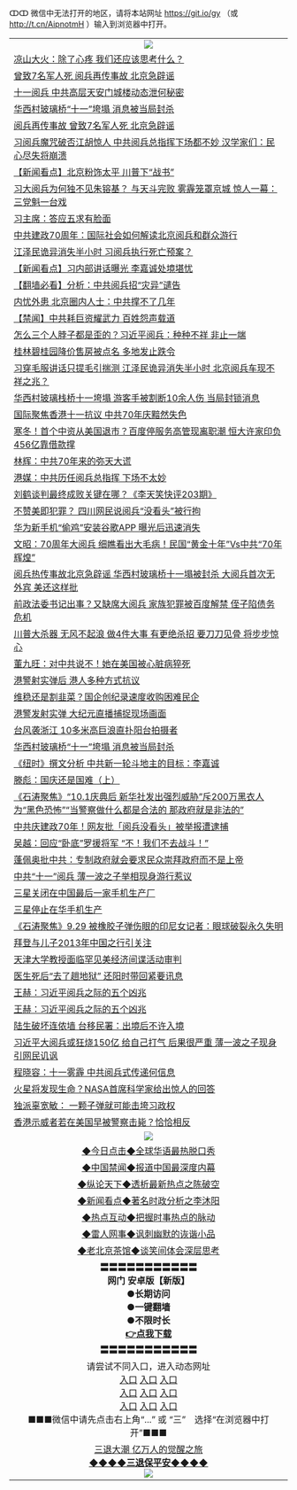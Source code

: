 ↀↀ 微信中无法打开的地区，请将本站网址 https://git.io/gy （或 http://t.cn/AipnotmH ）输入到浏览器中打开。 

<table>
   <tr>
    <td align=center><img src="https://github.com/gyhhx/image-upload/blob/master/20190822-2.jpg" /></td>
  </tr>
<tr><td align="left"><a href="https://xwood.fun/oo.aspx?name=c1026105&key=nqynnipsxfbxcbni&from=gy">凉山大火：除了心疼 我们还应该思考什么？</a></td></tr>
<tr><td align="left"><a href="https://xwood.fun/oo.aspx?name=c1080084&key=nqynnipsxfbxcbni&from=gy">曾致7名军人死 阅兵再传事故 北京急辟谣</a></td></tr>
<tr><td align="left"><a href="https://xwood.fun/oo.aspx?name=c1080124&key=nqynnipsxfbxcbni&from=gy">十一阅兵 中共高层天安门城楼动态泄何秘密</a></td></tr>
<tr><td align="left"><a href="https://xwood.fun/oo.aspx?name=c1080070&key=nqynnipsxfbxcbni&from=gy">华西村玻璃桥“十一”垮塌 消息被当局封杀</a></td></tr>
<tr><td align="left"><a href="https://xwood.fun/oo.aspx?name=c1080134&key=nqynnipsxfbxcbni&from=gy">阅兵再传事故 曾致7名军人死 北京急辟谣</a></td></tr>
<tr><td align="left"><a href="https://xwood.fun/oo.aspx?name=c1080059&key=nqynnipsxfbxcbni&from=gy">习阅兵魔咒破否江胡惊人 中共阅兵总指挥下场都不妙 汉学家们：民心尽失将崩溃</a></td></tr>
<tr><td align="left"><a href="https://xwood.fun/oo.aspx?name=c1080090&key=nqynnipsxfbxcbni&from=gy">【新闻看点】北京粉饰太平 川普下“战书”</a></td></tr>
<tr><td align="left"><a href="https://xwood.fun/oo.aspx?name=c1079709&key=nqynnipsxfbxcbni&from=gy">习大阅兵为何独不见朱镕基？ 与天斗完败 雾霾笼罩京城 惊人一幕：三党魁一台戏</a></td></tr>
<tr><td align="left"><a href="https://xwood.fun/oo.aspx?name=c1080148&key=nqynnipsxfbxcbni&from=gy">习主席：答应五求有脸面</a></td></tr>
<tr><td align="left"><a href="https://xwood.fun/oo.aspx?name=c1080136&key=nqynnipsxfbxcbni&from=gy">中共建政70周年：国际社会如何解读北京阅兵和群众游行</a></td></tr>
<tr><td align="left"><a href="https://xwood.fun/oo.aspx?name=c1079889&key=nqynnipsxfbxcbni&from=gy">江泽民诡异消失半小时 习阅兵执行死亡预案？</a></td></tr>
<tr><td align="left"><a href="https://xwood.fun/oo.aspx?name=c1080145&key=nqynnipsxfbxcbni&from=gy">【新闻看点】习内部讲话曝光 李嘉诚处境堪忧</a></td></tr>
<tr><td align="left"><a href="https://xwood.fun/oo.aspx?name=c1079911&key=nqynnipsxfbxcbni&from=gy">【翻墙必看】分析：中共阅兵招“灾异”谴告</a></td></tr>
<tr><td align="left"><a href="https://xwood.fun/oo.aspx?name=c1080183&key=nqynnipsxfbxcbni&from=gy">内忧外患 北京圈内人士：中共撑不了几年</a></td></tr>
<tr><td align="left"><a href="https://xwood.fun/oo.aspx?name=c1080177&key=nqynnipsxfbxcbni&from=gy">【禁闻】中共耗巨资耀武力 百姓怨声载道</a></td></tr>
<tr><td align="left"><a href="https://xwood.fun/oo.aspx?name=c1079980&key=nqynnipsxfbxcbni&from=gy">怎么三个人脖子都是歪的？习近平阅兵：种种不祥 非止一端</a></td></tr>
<tr><td align="left"><a href="https://xwood.fun/oo.aspx?name=c1080144&key=nqynnipsxfbxcbni&from=gy">桂林碧桂园降价售房被点名 多地发止跌令</a></td></tr>
<tr><td align="left"><a href="https://xwood.fun/oo.aspx?name=c1080051&key=nqynnipsxfbxcbni&from=gy">习穿毛服讲话只提毛引揣测 江泽民诡异消失半小时 北京阅兵车现不祥之兆？</a></td></tr>
<tr><td align="left"><a href="https://xwood.fun/oo.aspx?name=c1080137&key=nqynnipsxfbxcbni&from=gy">华西村玻璃栈桥十一垮塌 游客手被割断10余人伤 当局封锁消息</a></td></tr>
<tr><td align="left"><a href="https://xwood.fun/oo.aspx?name=c1080147&key=nqynnipsxfbxcbni&from=gy">国际聚焦香港十一抗议 中共70年庆黯然失色</a></td></tr>
<tr><td align="left"><a href="https://xwood.fun/oo.aspx?name=c1080060&key=nqynnipsxfbxcbni&from=gy">寒冬！首个中资从美国退市？百度停服务高管现离职潮 恒大许家印负456亿靠借款撑</a></td></tr>
<tr><td align="left"><a href="https://xwood.fun/oo.aspx?name=c1080141&key=nqynnipsxfbxcbni&from=gy">林辉：中共70年来的弥天大谎</a></td></tr>
<tr><td align="left"><a href="https://xwood.fun/oo.aspx?name=c1080071&key=nqynnipsxfbxcbni&from=gy">港媒：中共历任阅兵总指挥 下场不太妙</a></td></tr>
<tr><td align="left"><a href="https://xwood.fun/oo.aspx?name=c1080128&key=nqynnipsxfbxcbni&from=gy">刘鹤谈判最终成败关键在哪？《李天笑快评203期》</a></td></tr>
<tr><td align="left"><a href="https://xwood.fun/oo.aspx?name=c1080179&key=nqynnipsxfbxcbni&from=gy">不赞美即犯罪？ 四川网民说阅兵“没看头”被行拘</a></td></tr>
<tr><td align="left"><a href="https://xwood.fun/oo.aspx?name=c1080129&key=nqynnipsxfbxcbni&from=gy">华为新手机“偷鸡”安装谷歌APP 曝光后迅速消失</a></td></tr>
<tr><td align="left"><a href="https://xwood.fun/oo.aspx?name=c1080173&key=nqynnipsxfbxcbni&from=gy">文昭：70周年大阅兵 细瞧看出大毛病！民国“黄金十年”Vs中共“70年辉煌”</a></td></tr>
<tr><td align="left"><a href="https://xwood.fun/oo.aspx?name=c1080241&key=nqynnipsxfbxcbni&from=gy">阅兵热传事故北京急辟谣 华西村玻璃桥十一塌被封杀 大阅兵首次无外宾 美还这样批</a></td></tr>
<tr><td align="left"><a href="https://xwood.fun/oo.aspx?name=c1079952&key=nqynnipsxfbxcbni&from=gy">前政法委书记出事？又缺席大阅兵 家族犯罪被百度解禁 侄子陷债务危机</a></td></tr>
<tr><td align="left"><a href="https://xwood.fun/oo.aspx?name=c1080058&key=nqynnipsxfbxcbni&from=gy">川普大杀器 无风不起浪 做4件大事 有更绝杀招 要刀刀见骨 将步步惊心</a></td></tr>
<tr><td align="left"><a href="https://xwood.fun/oo.aspx?name=c1080149&key=nqynnipsxfbxcbni&from=gy">董九旺：对中共说不！她在美国被心脏病猝死</a></td></tr>
<tr><td align="left"><a href="https://xwood.fun/oo.aspx?name=c1080066&key=nqynnipsxfbxcbni&from=gy">港警射实弹后 港人多种方式抗议</a></td></tr>
<tr><td align="left"><a href="https://xwood.fun/oo.aspx?name=c1080178&key=nqynnipsxfbxcbni&from=gy">维稳还是割韭菜？国企创纪录速度收购困难民企</a></td></tr>
<tr><td align="left"><a href="https://xwood.fun/oo.aspx?name=c1080175&key=nqynnipsxfbxcbni&from=gy">港警发射实弹 大纪元直播捕捉现场画面</a></td></tr>
<tr><td align="left"><a href="https://xwood.fun/oo.aspx?name=c1080146&key=nqynnipsxfbxcbni&from=gy">台风袭浙江 10多米高巨浪直扑阳台拍摄者</a></td></tr>
<tr><td align="left"><a href="https://xwood.fun/oo.aspx?name=c1080135&key=nqynnipsxfbxcbni&from=gy">华西村玻璃桥“十一”垮塌 消息被当局封杀</a></td></tr>
<tr><td align="left"><a href="https://xwood.fun/oo.aspx?name=c1080113&key=nqynnipsxfbxcbni&from=gy">《纽时》撰文分析 中共新一轮斗地主的目标：李嘉诚</a></td></tr>
<tr><td align="left"><a href="https://xwood.fun/oo.aspx?name=c1080131&key=nqynnipsxfbxcbni&from=gy">滕彪：国庆还是国难（上）</a></td></tr>
<tr><td align="left"><a href="https://xwood.fun/oo.aspx?name=c1080143&key=nqynnipsxfbxcbni&from=gy">《石涛聚焦》“10.1庆典后 新华社发出强烈威胁”斥200万黑衣人为“黑色恐怖”“当警察做什么都是合法的 那政府就是非法的”</a></td></tr>
<tr><td align="left"><a href="https://xwood.fun/oo.aspx?name=c1080121&key=nqynnipsxfbxcbni&from=gy">中共庆建政70年！网友批「阅兵没看头」被举报遭逮捕</a></td></tr>
<tr><td align="left"><a href="https://xwood.fun/oo.aspx?name=c1080251&key=nqynnipsxfbxcbni&from=gy">吴越：回应“卧底”罗援将军 “不！我们不去战斗！”</a></td></tr>
<tr><td align="left"><a href="https://xwood.fun/oo.aspx?name=c1080118&key=nqynnipsxfbxcbni&from=gy">蓬佩奥批中共：专制政府就会要求民众崇拜政府而不是上帝</a></td></tr>
<tr><td align="left"><a href="https://xwood.fun/oo.aspx?name=c1079551&key=nqynnipsxfbxcbni&from=gy">中共“十一”阅兵 薄一波之子举相现身游行惹议</a></td></tr>
<tr><td align="left"><a href="https://xwood.fun/oo.aspx?name=c1080068&key=nqynnipsxfbxcbni&from=gy">三星关闭在中国最后一家手机生产厂</a></td></tr>
<tr><td align="left"><a href="https://xwood.fun/oo.aspx?name=c1080172&key=nqynnipsxfbxcbni&from=gy">三星停止在华手机生产</a></td></tr>
<tr><td align="left"><a href="https://xwood.fun/oo.aspx?name=c1080142&key=nqynnipsxfbxcbni&from=gy">《石涛聚焦》9.29 被橡胶子弹伤眼的印尼女记者：眼球破裂永久失明</a></td></tr>
<tr><td align="left"><a href="https://xwood.fun/oo.aspx?name=c1080174&key=nqynnipsxfbxcbni&from=gy">拜登与儿子2013年中国之行引关注</a></td></tr>
<tr><td align="left"><a href="https://xwood.fun/oo.aspx?name=c1080139&key=nqynnipsxfbxcbni&from=gy">天津大学教授面临罕见美经济间谍活动审判</a></td></tr>
<tr><td align="left"><a href="https://xwood.fun/oo.aspx?name=c1080169&key=nqynnipsxfbxcbni&from=gy">医生死后“去了趟地狱” 还阳时带回紧要讯息</a></td></tr>
<tr><td align="left"><a href="https://xwood.fun/oo.aspx?name=c1080132&key=nqynnipsxfbxcbni&from=gy">王赫：习近平阅兵之际的五个凶兆</a></td></tr>
<tr><td align="left"><a href="https://xwood.fun/oo.aspx?name=c1079746&key=nqynnipsxfbxcbni&from=gy">王赫：习近平阅兵之际的五个凶兆</a></td></tr>
<tr><td align="left"><a href="https://xwood.fun/oo.aspx?name=c1080069&key=nqynnipsxfbxcbni&from=gy">陆生破坏连侬墙 台移民署：出境后不许入境</a></td></tr>
<tr><td align="left"><a href="https://xwood.fun/oo.aspx?name=c1080096&key=nqynnipsxfbxcbni&from=gy">习近平大阅兵或狂烧150亿 给自己打气 后果很严重 薄一波之子现身引网民讥讽</a></td></tr>
<tr><td align="left"><a href="https://xwood.fun/oo.aspx?name=c1080072&key=nqynnipsxfbxcbni&from=gy">程晓容：十一雾霾 中共阅兵式传递何信息</a></td></tr>
<tr><td align="left"><a href="https://xwood.fun/oo.aspx?name=c1080168&key=nqynnipsxfbxcbni&from=gy">火星将发现生命？NASA首席科学家给出惊人的回答</a></td></tr>
<tr><td align="left"><a href="https://xwood.fun/oo.aspx?name=c1080157&key=nqynnipsxfbxcbni&from=gy">独派辜宽敏： 一颗子弹就可能击垮习政权</a></td></tr>
<tr><td align="left"><a href="https://xwood.fun/oo.aspx?name=c1080061&key=nqynnipsxfbxcbni&from=gy">香港示威者若在美国早被警察击毙？恰恰相反</a></td></tr>

   <tr>
    <td align=center><img src="https://github.com/gyhhx/image-upload/blob/master/ogate-c.JPG" /></td>
  </tr>
   <tr>
   <td align=center> 
<a href="https://tru28th.xwood.fun/oo.aspx?name=c816850&key=nqynnipsxfbxcbni&from=gy&tag=9877">◆今日点击◆全球华语最热脱口秀</a><br/>
    </td>
  </tr>
  <tr>
  <td align=center>
<a href="https://tru28th.xwood.fun/oo.aspx?name=c816860&key=nqynnipsxfbxcbni&from=gy&tag=99733110">◆中国禁闻◆报道中国最深度内幕</a><br/>
   </tr>
  <tr>
     <td align=center>
<a href="https://tru28th.xwood.fun/oo.aspx?name=c816855&key=nqynnipsxfbxcbni&from=gy&tag=997110">◆纵论天下◆透析最新热点之陈破空</a><br/>
   </tr>
   <tr>
      <td align=center>
<a href="https://tru28th.xwood.fun/oo.aspx?name=c838308&key=nqynnipsxfbxcbni&from=gy&tag=9973110">◆新闻看点◆著名时政分析之李沐阳</a><br/>
   </tr>
   <tr>
     <td align=center>
<a href="https://tru28th.xwood.fun/oo.aspx?name=c816852&key=nqynnipsxfbxcbni&from=gy&tag=9733110">◆热点互动◆把握时事热点的脉动</a><br/>
   </tr>
   <tr>
      <td align=center>
<a href="https://tru28th.xwood.fun/oo.aspx?name=c816694&key=nqynnipsxfbxcbni&from=gy&tag=93310">◆雷人网事◆讽刺幽默的诙谐小品</a><br/>
   </tr>
   <tr>
    <td align=center>
<a href="https://tru28th.xwood.fun/oo.aspx?name=c816650&key=nqynnipsxfbxcbni&from=gy&tag=9973110">◆老北京茶馆◆谈笑间体会深层思考</a><br/>
   </tr>
  <tr>
    <td align=center>
 <b>〓〓〓〓〓〓〓〓〓〓〓<br/>网门 安卓版【新版】<br/> ●长期访问<br/> ●一键翻墙<br/>  ●不限时长<br/> 
 <a href="https://share.weiyun.com/5MdOKOt">👉<b>点我下载</a><br/>〓〓〓〓〓〓〓〓〓〓〓<br/>
    </td>
    </tr>
   <tr>
    <td align=center>请尝试不同入口，进入动态网址<br/>
      <a href="https://s3.us-east-2.amazonaws.com/ogateo/show.htm">入口</a>
      <a href="https://s3.ca-central-1.amazonaws.com/ogatec/show.htm">入口</a>
      <a href="https://s3.ap-southeast-2.amazonaws.com/ogatey/show.htm">入口</a><br/>
      <a href="https://s3.ap-northeast-2.amazonaws.com/ogates/show.htm">入口</a>
      <a href="https://s3.eu-central-1.amazonaws.com/ogatef/show.htm">入口</a>
      <a href="https://s3.ap-south-1.amazonaws.com/ogatem/show.htm">入口</a><br/>
      <a href="https://s3-us-west-1.amazonaws.com/ogaten/show.htm">入口</a>
      <a href="https://s3.eu-west-2.amazonaws.com/ogatel/show.htm">入口</a>
      <a href="https://s3.ap-northeast-1.amazonaws.com/ogatet/show.htm">入口</a><br/>
      ■■■微信中请先点击右上角“...” 或 “三”　选择“在浏览器中打开”■■■<b><br/>
    </td>
  </tr>
  <tr>  
  <td align=center>
  <a href="https://tru28th.xwood.fun/oo.aspx?name=c894205&key=nqynnipsxfbxcbni&from=gy&tag=9973110">三退大潮 亿万人的觉醒之旅</a><br/>
      <a href="https://tru28th.xwood.fun/oo.aspx?name=ogQuit.aspx&key=nqynnipsxfbxcbni&from=gy"><b>◆◆◆◆三退保平安◆◆◆◆<br/></a>
      <img src="https://github.com/gyhhx/image-upload/blob/master/3t.jpg" /><br/>
      </td>
  </tr>
</table>


